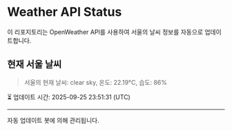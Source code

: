 
# Weather API Status

이 리포지토리는 OpenWeather API를 사용하여 서울의 날씨 정보를 자동으로 업데이트합니다.

## 현재 서울 날씨
> 서울의 현재 날씨: clear sky, 온도: 22.19°C, 습도: 86%

⏳ 업데이트 시간: 2025-09-25 23:51:31 (UTC)

---
자동 업데이트 봇에 의해 관리됩니다.
